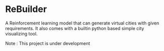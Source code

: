# ReBuilder
A Reinforcement learning model that can generate virtual cities with given requirements. It also comes with a builtin python based simple city visualizing tool.

Note : This project is under development
